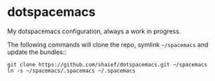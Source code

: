 # dotspacemacs
My dotspacemacs configuration, always a work in progress.

The following commands will clone the repo, symlink `~/spacemacs` and update the
bundles::

    git clone https://github.com/shaief/dotspacemacs.git ~/spacemacs
    ln -s ~/spacemacs/.spacemacs ~/.spacemacs
